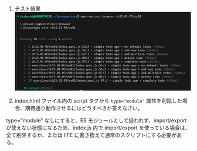 1. テスト結果
   ![alt text](image.png)

2. index.html ファイル内の script タグから `type="module"` 属性を削除した場合、期待通り動作させるにはどうすべきか答えなさい。

type="module" なしにすると、ES モジュールとして扱われず、import/export が使えない状態になるため、index.js 内で import/export を使っている場合は、全て削除するか、または IIFE に書き換えて通常のスクリプトにする必要がある。
